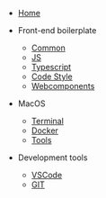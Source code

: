 <!-- _navbar.md -->

- [Home](README.md)

- Front-end boilerplate

  - [Common](common.md)
  - [JS](js.md)
  - [Typescript](typescript.md)
  - [Code Style](code-style.md)
  - [Webcomponents](webcomponents.md)

- MacOS

  - [Terminal](macos-terminal.md)
  - [Docker](docker.md)
  - [Tools](tools.md)

- Development tools
  - [VSCode](vscode.md)
  - [GIT](git.md)
